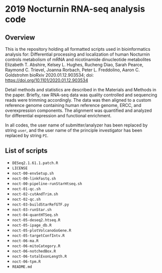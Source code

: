# 2019 Nocturnin RNA-seq analysis code

## Overview

This is the repository holding all formatted scripts used in bioinformatics analysis for:
Differential processing and localization of human Nocturnin controls metabolism of mRNA and nicotinamide dinucleotide metabolites
Elizabeth T. Abshire, Kelsey L. Hughes, Rucheng Diao, Sarah Pearce, Raymond C. Trievel, Joanna Rorbach, Peter L. Freddolino, Aaron C. Goldstrohm
bioRxiv 2020.01.12.903534; doi: https://doi.org/10.1101/2020.01.12.903534

Detail methods and statistics are described in the Materials and Methods in the paper. Briefly, raw RNA-seq data was quality controlled and sequencing reads were trimming accordingly. The data was then aligned to a custom reference genome containing human reference genome, ERCC, and overexpression components. The alignment was quantified and analyzed for differential expression and functional enrichment.

In all codes, the user name of submitter/analyzer has been replaced by string `user`, and the user name of the principle investigator has been replaced by string `PI`.

## List of scripts
+ `DESeq2.1.61.1.patch.R`
+ `LICENSE`
+ `noct-00-envSetup.sh`
+ `noct-00-linkFastq.sh`
+ `noct-00-pipeline-runStarHtseq.sh`
+ `noct-01-qc.sh`
+ `noct-02-cutAndTrim.sh`
+ `noct-02-qc.sh`
+ `noct-03-buildStarRefGTF.py`
+ `noct-03-runStar.sh`
+ `noct-04-quantHTSeq.sh`
+ `noct-05-deseq2.htseq.R`
+ `noct-05-ipage_db.R`
+ `noct-05-plotVolcanoGoGene.R`
+ `noct-05-targetConfIntv.R`
+ `noct-06-ma.R`
+ `noct-06-mitoCategory.R`
+ `noct-06-notchedBox.R`
+ `noct-06-totalExonLength.R`
+ `noct-06-tpm.R`
+ `README.md`
